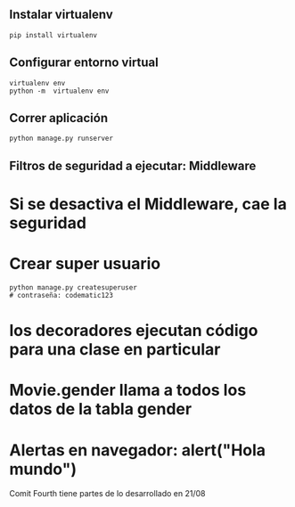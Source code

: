 ## Instalar virtualenv
```
pip install virtualenv
```

## Configurar entorno virtual 
```
virtualenv env
python -m  virtualenv env
```  

## Correr aplicación
```
python manage.py runserver
```

## Filtros de seguridad a ejecutar: Middleware
# Si se desactiva el Middleware, cae la seguridad



# Crear super usuario
```
python manage.py createsuperuser
# contraseña: codematic123
```

# los decoradores ejecutan código para una clase en particular

# Movie.gender llama a todos los datos de la tabla gender

# Alertas en navegador: alert("Hola mundo")

Comit Fourth tiene partes de lo desarrollado en 21/08 